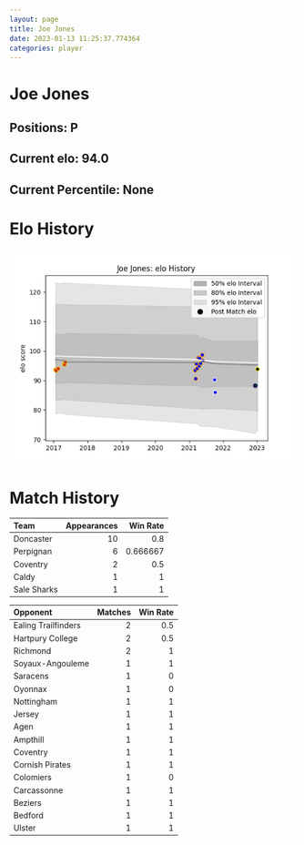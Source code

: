 ```yaml
---  
layout: page  
title: Joe Jones  
date: 2023-01-13 11:25:37.774364  
categories: player  
---
```

# Joe Jones

## Positions: P

## Current elo: 94.0

## Current Percentile: None

# Elo History


![elo history](history_JoeJones.png)
# Match History


| Team        |   Appearances |   Win Rate |
|:------------|--------------:|-----------:|
| Doncaster   |            10 |   0.8      |
| Perpignan   |             6 |   0.666667 |
| Coventry    |             2 |   0.5      |
| Caldy       |             1 |   1        |
| Sale Sharks |             1 |   1        |

| Opponent            |   Matches |   Win Rate |
|:--------------------|----------:|-----------:|
| Ealing Trailfinders |         2 |        0.5 |
| Hartpury College    |         2 |        0.5 |
| Richmond            |         2 |        1   |
| Soyaux-Angouleme    |         1 |        1   |
| Saracens            |         1 |        0   |
| Oyonnax             |         1 |        0   |
| Nottingham          |         1 |        1   |
| Jersey              |         1 |        1   |
| Agen                |         1 |        1   |
| Ampthill            |         1 |        1   |
| Coventry            |         1 |        1   |
| Cornish Pirates     |         1 |        1   |
| Colomiers           |         1 |        0   |
| Carcassonne         |         1 |        1   |
| Beziers             |         1 |        1   |
| Bedford             |         1 |        1   |
| Ulster              |         1 |        1   |